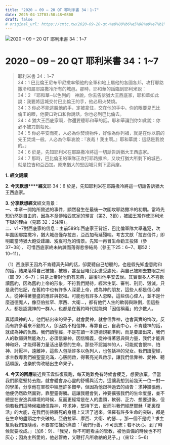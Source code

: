 ```yaml
---
title: "2020 – 09 – 20 QT 耶利米書 34：1~7"
date: 2025-04-12T03:50:48+0800
draft: false
# original_url: https://cmtc.tw/2020-09-20-qt-%e8%80%b6%e5%88%a9%e7%b1%b3%e6%9b%b8-34%ef%bc%9a17
---
```


![2020 – 09 – 20 QT 耶利米書 34：1~7](/images/qt.jpg   "2020 – 09 – 20 QT 耶利米書 34：1~7")

# 2020 – 09 – 20 QT 耶利米書 34：1~7

> 耶利米書 34：1~7  
> 34：1 巴比倫王尼布甲尼撒率領他的全軍和地上屬他的各國各邦，攻打耶路撒冷和屬耶路撒冷所有的城邑。那時，耶和華的話臨到耶利米說：  
> 34：2 「耶和華─以色列的　神說，你去告訴猶大王西底家，耶和華如此說：我要將這城交付巴比倫王的手，他必用火焚燒。  
> 34：3 你必不能逃脫他的手，定被拿住，交在他的手中。你的眼要見巴比倫王的眼，他要口對口和你說話，你也必到巴比倫去。  
> 34：4 猶大王西底家啊，你還要聽耶和華的話。耶和華論到你如此說：你必不被刀劍殺死，  
> 34：5 你必平安而死，人必為你焚燒物件，好像為你列祖，就是在你以前的先王焚燒一般。人必為你舉哀說：『哀哉！我主啊。』耶和華說：這話是我說的。」  
> 34：6 於是，先知耶利米在耶路撒冷將這一切話告訴猶大王西底家。  
> 34：7 那時，巴比倫王的軍隊正攻打耶路撒冷，又攻打猶大所剩下的城邑，就是拉吉和亞西加。原來猶大的堅固城只剩下這兩座。

**1.** **經文誦讀**

**2. 今天默想****經文**耶 34：6 於是，先知耶利米在耶路撒冷將這一切話告訴猶大王西底家。

**3. 分享默想經文**經文背景：  
一、本章一開始所敘述的事件，顯然發生在最後一次圍攻耶路撒冷的初期。當時先知仍然是自由的，因為本章傳給西底家的預言（第2、3節），被國王當作使耶利米下獄的理由（見耶 32：2注釋）。  
二、v1~7對西底家的信息：主前589年西底家王背叛，巴比倫軍隊大舉進犯，次年圍困耶路撒冷，猶大城邑僅存拉吉，亞西加苟延殘喘。考古文獻「拉吉信件」即明載當時猶大飽受蹂躪、岌岌可危的情景。先知一再冒生命勸王投降（參37~38）， 可惜西底家終未納諫而落得悲慘結局（參王下25：6~7、耶52：10~11）。

（1）西底家王因為不肯聽真先知的話，卻愛聽自己想聽的，也是假先知虛意附和的話，結果落得自己被擄，被審，甚至目睹兒女遭受處死，與自己被剜去雙眼之刑（耶 39：6~7）；只是上帝對他仍有恩典，最後叫他平安去世。其實很多人不喜歡讀舊約，因為舊約上帝的形象，不符我們期待，經常生氣、審判、刑罰、毀滅。只是我們忘記，在舊約中也有許多人深愛上帝，成為神的朋友，這些人都是信心偉人，從神得著豐盛的應許與祝福。可能也有許多人忽略，這些信心偉人，並不是什麼道德魔人，像亞伯拉罕、摩西、大衛…，都有他們人生的軟弱與跌倒，但這些人，都是認識神的一群人，也都是在舊約時代就能夠「因信稱義」的少數人。

真認識神的人，他們結出來的果子，就會愛神，就會信靠神，也會真實的悔改。反而有許多看來不錯的人，卻因為不相信神，專靠自己，自我中心，不肯聽神的話，就成為神的仇敵。我們讀聖經，不是在讀一本道德規範準則，而是要讀出來，我們人的軟弱與無能為力，必須信靠神，因信稱義，從神得著恩典與力量，我們才能與神和好，才能得著力量活出基督的生命。那些不認識神的人，可能就會恨神、怕神、討厭神，遠離神，這些人包括許多以色列人，也包括神的兒女。我們讀聖經，求主教導我們被聖靈充滿，心竅開啟，得著亮光與啟示，讓我們信靠神、愛神、聽話順服，也樂於悔改結出生命果子。

**4. 今天的回應**最近與玉雲恢復晨跑，每天跑難免有時候會疲乏，想要放棄。但當我們願意堅持去跑，就會體會身心靈的舒暢與活力。這讓我想到前幾天一位一對一的學弟，分享他在軍校中經歷許多艱辛，但因為他跟神過去的禱告：求神擴張他，他便仍然欣然面對，靠聖靈得勝。這讓我體會到，神要擴張我們的生命度量，並不總是在安逸與順境的時候，反而更經常是在人的盡頭，軟弱、乏力、想要退後，但倘若我們這時候繼續信靠神，呼求神，堅持下去，反而叫我們經歷耶穌「死裏復活」的大能，在我們彷彿將死的身體上又活了過來。保羅有許多生命的突破，都是在生命的盡頭之中突破的。亞伯拉罕、摩西、大衛、約瑟…，那一個不是呢？求主幫助我們跟隨祂，不要害怕挫折痛苦：「我們行善，不可喪志；若不灰心，到了時候就要收成。」（加6：9）、「我兒，你不可輕看主的管教，被他責備的時候也不可灰心；因為主所愛的，他必管教，又鞭打凡所收納的兒子。」（來12：5~6）